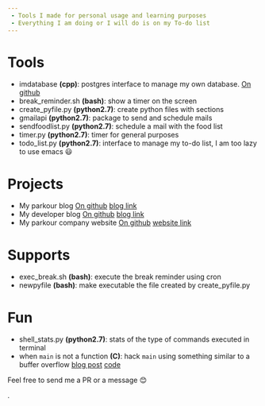 ```yaml
---
 - Tools I made for personal usage and learning purposes
 - Everything I am doing or I will do is on my To-do list
---
```

# Tools
* imdatabase **(cpp)**: postgres interface to manage my own database. [On github](https://github.com/daleonpz/imdatabase)
* break_reminder.sh **(bash)**: show a timer on the screen 
* create_pyfile.py **(python2.7)**: create python files with sections
* gmailapi **(python2.7)**: package to send and schedule mails
* sendfoodlist.py **(python2.7)**: schedule a mail with the food list
* timer.py **(python2.7)**: timer for general purposes
* todo_list.py **(python2.7)**: interface to manage my to-do list, I am too lazy to use emacs :smiley:

# Projects
* My parkour blog [On github](https://github.com/daleonpz/daleonpz.github.io) [blog link](https://myparkourjournal.com/)
* My developer blog [On github](https://github.com/daleonpz/blog) [blog link](https://daleonpz.com)
* My parkour company website [On github](https://github.com/innermovement/innermovement.github.io) [website link](https://innermovementproject.com/)

# Supports 
* exec_break.sh **(bash)**: execute the break reminder using cron
* newpyfile **(bash)**: make executable the file created by create_pyfile.py

# Fun
* shell_stats.py **(python2.7)**: stats of the type of commands executed in terminal
* when `main` is not a function **(C)**: hack `main` using something similar to a buffer overflow [blog post](https://daleonpz.com/blog/hack-main) [code](https://github.com/daleonpz/blog/tree/master/_code/posts/hack-main)

Feel free to send me a PR or a message :blush:


.

